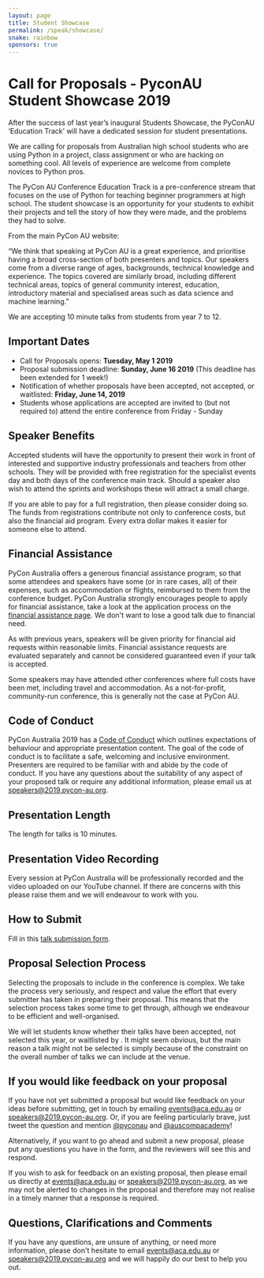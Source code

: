 ```yaml
---
layout: page
title: Student Showcase
permalink: /speak/showcase/
snake: rainbow
sponsors: true
---
```


# Call for Proposals - PyconAU Student Showcase 2019
After the success of last year’s inaugural Students Showcase, the PyConAU ‘Education Track’ will have a dedicated session for student presentations. 

We are calling for proposals from Australian high school students who are using Python in a project, class assignment or who are hacking on something cool. All levels of experience are welcome from complete novices to Python pros. 

The PyCon AU Conference Education Track is a pre-conference stream that focuses on the use of Python for teaching beginner programmers at high school. The student showcase is an opportunity for your students to exhibit their projects and tell the story of how they were made, and the problems they had to solve.

From the main PyCon AU website: 

“We think that speaking at PyCon AU is a great experience, and prioritise having a broad cross-section of both presenters and topics. Our speakers come from a diverse range of ages, backgrounds, technical knowledge and experience. The topics covered are similarly broad, including different technical areas, topics of general community interest, education, introductory material and specialised areas such as data science and machine learning.” 

We are accepting 10 minute talks from students from year 7 to 12. 

## Important Dates
- Call for Proposals opens: **Tuesday, May 1 2019**
- Proposal submission deadline: **Sunday, June 16 2019** (This deadline has been extended for 1 week!)
- Notification of whether proposals have been accepted, not accepted, or waitlisted: **Friday, June 14, 2019**
- Students whose applications are accepted are invited to (but not required to) attend the entire conference from Friday - Sunday

## Speaker Benefits
Accepted students will have the opportunity to present their work in front of interested and supportive industry professionals and teachers from other schools. They will be provided with free registration for the specialist events day and both days of the conference main track. Should a speaker also wish to attend the sprints and workshops these will attract a small charge.

If you are able to pay for a full registration, then please consider doing so. The funds from registrations contribute not only to conference costs, but also the financial aid program. Every extra dollar makes it easier for someone else to attend.

## Financial Assistance
PyCon Australia offers a generous financial assistance program, so that some attendees and speakers have some (or in rare cases, all) of their expenses, such as accommodation or flights, reimbursed to them from the conference budget. PyCon Australia strongly encourages people to apply for financial assistance, take a look at the application process on the [financial assistance page](/assistance/). We don't want to lose a good talk due to financial need.

As with previous years, speakers will be given priority for financial aid requests within reasonable limits. Financial assistance requests are evaluated separately and cannot be considered guaranteed even if your talk is accepted.

Some speakers may have attended other conferences where full costs have been met, including travel and accommodation. As a not-for-profit, community-run conference, this is generally not the case at PyCon AU. 

## Code of Conduct
PyCon Australia 2019 has a [Code of Conduct](/conduct/) which outlines expectations of behaviour and appropriate presentation content. The goal of the code of conduct is to facilitate a safe, welcoming and inclusive environment. Presenters are required to be familiar with and abide by the code of conduct. If you have any questions about the suitability of any aspect of your proposed talk or require any additional information, please email us at [speakers@2019.pycon-au.org](mailto:speakers@2019.pycon-au.org).

## Presentation Length
The length for talks is 10 minutes. 

## Presentation Video Recording
Every session at PyCon Australia will be professionally recorded and the video uploaded on our YouTube channel. If there are concerns with this please raise them and we will endeavour to work with you.

## How to Submit
Fill in this [talk submission form](http://cmp.ac/pyconau-2019-student-showcase).

## Proposal Selection Process
Selecting the proposals to include in the conference is complex. We take the process very seriously, and respect and value the effort that every submitter has taken in preparing their proposal. This means that the selection process takes some time to get through, although we endeavour to be efficient and well-organised.

We will let students know whether their talks have been accepted, not selected this year, or waitlisted by .
It might seem obvious, but the main reason a talk might not be selected is simply because of the constraint on the overall number of talks we can include at the venue.

## If you would like feedback on your proposal
If you have not yet submitted a proposal but would like feedback on your ideas before submitting, get in touch by emailing [events@aca.edu.au](mailto:events@aca.edu.au) or [speakers@2019.pycon-au.org](mailto:speakers@2019.pycon-au.org). Or, if you are feeling particularly brave, just tweet the question and mention [@pyconau](https://twitter.com/pyconau) and [@auscompacademy](https://twitter.com/auscompacademy)!

Alternatively, if you want to go ahead and submit a new proposal, please put any questions you have in the form, and the reviewers will see this and respond.

If you wish to ask for feedback on an existing proposal, then please email us directly at [events@aca.edu.au](mailto:events@aca.edu.au) or [speakers@2019.pycon-au.org](mailto:speakers@2019.pycon-au.org), as we may not be alerted to changes in the proposal and therefore may not realise in a timely manner that a response is required.

## Questions, Clarifications and Comments
If you have any questions, are unsure of anything, or need more information, please don't hesitate to email [events@aca.edu.au](mailto:events@aca.edu.au) or [speakers@2019.pycon-au.org](mailto:speakers@2019.pycon-au.org) and we will happily do our best to help you out.
